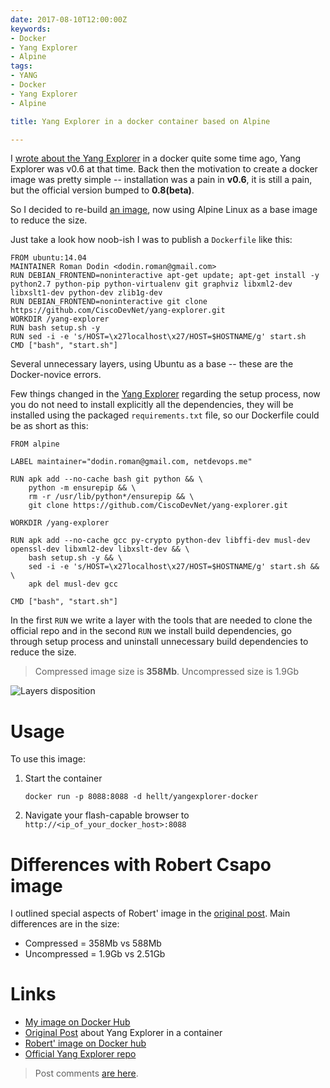 ```yaml
---
date: 2017-08-10T12:00:00Z
keywords:
- Docker
- Yang Explorer
- Alpine
tags:
- YANG
- Docker
- Yang Explorer
- Alpine

title: Yang Explorer in a docker container based on Alpine

---
```


I [wrote about the Yang Explorer](http://noshut.ru/2017/01/yang-explorer-in-a-docker-container/) in a docker quite some time ago, Yang Explorer was v0.6 at that time. Back then the motivation to create a docker image was pretty simple -- installation was a pain in **v0.6**, it is still a pain, but the official version bumped to **0.8(beta)**.

So I decided to re-build [an image](https://hub.docker.com/r/hellt/yangexplorer-docker/), now using Alpine Linux as a base image to reduce the size.

<!--more-->

Just take a look how noob-ish I was to publish a `Dockerfile` like this:
```
FROM ubuntu:14.04
MAINTAINER Roman Dodin <dodin.roman@gmail.com>
RUN DEBIAN_FRONTEND=noninteractive apt-get update; apt-get install -y python2.7 python-pip python-virtualenv git graphviz libxml2-dev libxslt1-dev python-dev zlib1g-dev
RUN DEBIAN_FRONTEND=noninteractive git clone https://github.com/CiscoDevNet/yang-explorer.git
WORKDIR /yang-explorer
RUN bash setup.sh -y
RUN sed -i -e 's/HOST=\x27localhost\x27/HOST=$HOSTNAME/g' start.sh
CMD ["bash", "start.sh"]
```

Several unnecessary layers, using Ubuntu as a base -- these are the Docker-novice errors. 

Few things changed in the [Yang Explorer](https://github.com/CiscoDevNet/yang-explorer) regarding the setup process, now you do not need to install explicitly all the dependencies, they will be installed using the packaged `requirements.txt` file, so our Dockerfile could be as short as this:

```
FROM alpine

LABEL maintainer="dodin.roman@gmail.com, netdevops.me"

RUN apk add --no-cache bash git python && \
    python -m ensurepip && \
    rm -r /usr/lib/python*/ensurepip && \
    git clone https://github.com/CiscoDevNet/yang-explorer.git

WORKDIR /yang-explorer

RUN apk add --no-cache gcc py-crypto python-dev libffi-dev musl-dev openssl-dev libxml2-dev libxslt-dev && \
    bash setup.sh -y && \
    sed -i -e 's/HOST=\x27localhost\x27/HOST=$HOSTNAME/g' start.sh && \
    apk del musl-dev gcc

CMD ["bash", "start.sh"]
```

In the first `RUN` we write a layer with the tools that are needed to clone the official repo and in the second `RUN` we install build dependencies, go through setup process and uninstall unnecessary build dependencies to reduce the size.

> Compressed image size is **358Mb**. Uncompressed size is 1.9Gb

![Layers disposition](https://lh3.googleusercontent.com/pIf91DS4P8xb3FFuqVxWIjH3VLS3xS6DXp3UXAK3uJCveF9olt-ICnRj6peqqDnIY2k_WH5JEcl6Zc4LdoA476baHWDAywZ2NiSMG8WfQDd1leycyhdqA38s2hjyeN16bX9VGuXfdlc=w676-h397-no)

# Usage
To use this image:

1. Start the container

    ```
    docker run -p 8088:8088 -d hellt/yangexplorer-docker
    ```
2. Navigate your flash-capable browser to `http://<ip_of_your_docker_host>:8088`

# Differences with Robert Csapo image
I outlined special aspects of Robert' image in the [original post](http://noshut.ru/2017/01/yang-explorer-in-a-docker-container). Main differences are in the size: 

* Compressed = 358Mb vs 588Mb
* Uncompressed = 1.9Gb vs 2.51Gb

# Links

* [My image on Docker Hub](https://hub.docker.com/r/hellt/yangexplorer-docker/)
* [Original Post](http://noshut.ru/2017/01/yang-explorer-in-a-docker-container) about Yang Explorer in a container
* [Robert' image on Docker hub](https://hub.docker.com/r/robertcsapo/yang-explorer/)
* [Official Yang Explorer repo](https://github.com/CiscoDevNet/yang-explorer)

> Post comments [are here](https://gitlab.com/rdodin/netdevops.me/issues/4).
